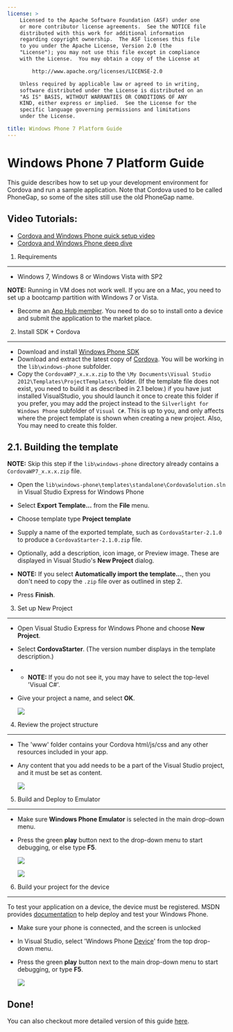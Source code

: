 ```yaml
---
license: >
    Licensed to the Apache Software Foundation (ASF) under one
    or more contributor license agreements.  See the NOTICE file
    distributed with this work for additional information
    regarding copyright ownership.  The ASF licenses this file
    to you under the Apache License, Version 2.0 (the
    "License"); you may not use this file except in compliance
    with the License.  You may obtain a copy of the License at

        http://www.apache.org/licenses/LICENSE-2.0

    Unless required by applicable law or agreed to in writing,
    software distributed under the License is distributed on an
    "AS IS" BASIS, WITHOUT WARRANTIES OR CONDITIONS OF ANY
    KIND, either express or implied.  See the License for the
    specific language governing permissions and limitations
    under the License.

title: Windows Phone 7 Platform Guide
---
```


Windows Phone 7 Platform Guide
==================================

This guide describes how to set up your development environment for Cordova and run a sample application.  Note that Cordova used to be called PhoneGap, so some of the sites still use the old PhoneGap name.

Video Tutorials:
----------------

- [Cordova and Windows Phone quick setup video](http://www.youtube.com/v/wO9xdRcNHIM?autoplay=1)
- [Cordova and Windows Phone deep dive](http://www.youtube.com/v/BJFX1GRUXj8?autoplay=1)


1. Requirements
---------------

- Windows 7, Windows 8 or Windows Vista with SP2

__NOTE:__ Running in VM does not work well. If you are on a Mac, you need to set up a bootcamp partition with Windows 7 or Vista.

- Become an [App Hub member](http://create.msdn.com/en-US/home/membership). You need to do so to install onto a device and submit the application to the market place.


2. Install SDK + Cordova
----------------------------

- Download and install [Windows Phone  SDK](http://www.microsoft.com/download/en/details.aspx?displaylang=en&amp;id=27570)
- Download and extract the latest copy of [Cordova](http://phonegap.com/download). You will be working in the `lib\windows-phone` subfolder.
- Copy the `CordovaWP7_x.x.x.zip` to the `\My Documents\Visual Studio 2012\Templates\ProjectTemplates\` folder.
(If the template file does not exist, you need to build it as described in 2.1 below.)
if you have just installed VisualStudio, you should launch it once to create this folder
if you prefer, you may add the project instead to the `Silverlight for Windows Phone` subfolder of `Visual C#`. This is up to you, and only affects where the project template is shown when creating a new project. Also, You may need to create this folder.

2.1. Building the template
-----------------------------

__NOTE:__ Skip this step if the `lib\windows-phone` directory already contains a `CordovaWP7_x.x.x.zip` file.

- Open the `lib\windows-phone\templates\standalone\CordovaSolution.sln` in Visual Studio Express for Windows Phone
- Select __Export Template...__ from the __File__ menu.
- Choose template type __Project template__
- Supply a name of the exported template, such as `CordovaStarter-2.1.0` to produce a `CordovaStarter-2.1.0.zip` file.

- Optionally, add a description, icon image, or Preview image.  These are displayed in Visual Studio's __New Project__ dialog.
- __NOTE:__ If you select __Automatically import the template...__, then you don't need to copy the `.zip` file over as outlined in step 2.
- Press __Finish__.


3. Set up New Project
--------------------

- Open Visual Studio Express for Windows Phone and choose **New Project**.
- Select **CordovaStarter**. (The version number displays in the template description.)
- - __NOTE:__ If you do not see it, you may have to select the top-level 'Visual C#'.
- Give your project a name, and select __OK__.

    ![](img/guide/platforms/wp7/wpnewproj.png)


4. Review the project structure
-------------------------------

- The 'www' folder contains your Cordova html/js/css and any other resources included in your app.
- Any content that you add needs to be a part of the Visual Studio project, and it must be set as content.

    ![](img/guide/platforms/wp7/wp7projectstructure.png)


5. Build and Deploy to Emulator
-------------------------------

- Make sure **Windows Phone Emulator** is selected in the main drop-down menu.
- Press the green **play** button next to the drop-down menu to start debugging, or else type __F5__.

    ![](img/guide/platforms/wp7/wprun.png)

    ![](img/guide/platforms/wp7/wpfirstrun.png)


6. Build your project for the device
------------------------------------

To test your application on a device, the device must be registered. MSDN provides [documentation][register-url] to help deploy and test your Windows Phone.

- Make sure your phone is connected, and the screen is unlocked
- In Visual Studio, select 'Windows Phone [Device](../../../cordova/device/device.html)' from the top drop-down menu.
- Press the green **play** button next to the main drop-down menu to start debugging, or type __F5__.

    ![](img/guide/platforms/wp7/wpd.png)


Done!
-----

You can also checkout more detailed version of this guide [here](http://wiki.phonegap.com/w/page/48672055/Getting%20Started%20with%20PhoneGap%20Windows%20Phone%207).

[register-url]: http://msdn.microsoft.com/en-us/library/windowsphone/develop/ff402565(v=vs.105).aspx
